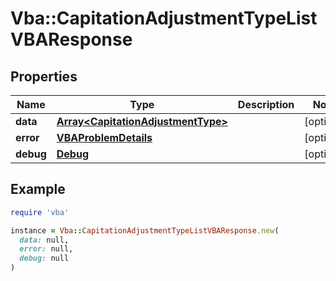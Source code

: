 # Vba::CapitationAdjustmentTypeListVBAResponse

## Properties

| Name | Type | Description | Notes |
| ---- | ---- | ----------- | ----- |
| **data** | [**Array&lt;CapitationAdjustmentType&gt;**](CapitationAdjustmentType.md) |  | [optional] |
| **error** | [**VBAProblemDetails**](VBAProblemDetails.md) |  | [optional] |
| **debug** | [**Debug**](Debug.md) |  | [optional] |

## Example

```ruby
require 'vba'

instance = Vba::CapitationAdjustmentTypeListVBAResponse.new(
  data: null,
  error: null,
  debug: null
)
```

